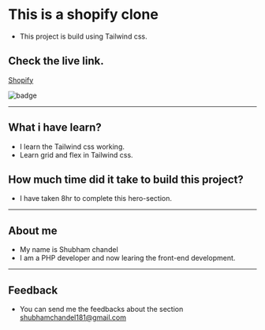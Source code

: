 # This is a shopify clone

* This project is build using Tailwind css.

## Check the live link.

[Shopify](https://shopify-clone-ten.vercel.app/)

![badge](https://img.shields.io/badge/Vercel-Vercel-green)
 
<hr/>

## What i have learn?

* I learn the Tailwind css working.
* Learn grid and flex in Tailwind css.

## How much time did it take to build this project?
* I have taken 8hr to complete this hero-section.

<hr/>

## About me
* My name is Shubham chandel
* I am a PHP developer and now learing the front-end development.

<hr/>

## Feedback

* You can send me the feedbacks about the section shubhamchandel181@gmail.com